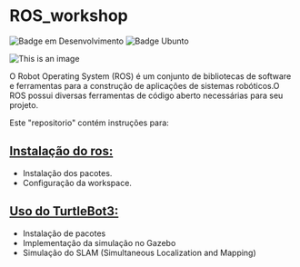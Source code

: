 # ROS_workshop
![Badge em Desenvolvimento](https://img.shields.io/badge/Status-development-orange)
![Badge Ubunto](https://img.shields.io/badge/-Ubunto%2020.04-green)

![This is an image](https://www.freshconsulting.com/wp-content/uploads/2022/07/ROS-2_logo.png)

O Robot Operating System (ROS) é um conjunto de bibliotecas de software e ferramentas para a construção de aplicações de sistemas robóticos.O ROS possui diversas ferramentas de código aberto necessárias para seu projeto.

Este "repositorio" contém instruções para:

## [Instalação do ros: ](RO2_Install.md)
  + Instalação dos pacotes.
  + Configuração da workspace.
  
## [Uso do TurtleBot3: ](ROS2_TurtleBot3.md)
  + Instalação de pacotes 
  + Implementação da simulação no Gazebo
  + Simulação do SLAM (Simultaneous Localization and Mapping)
